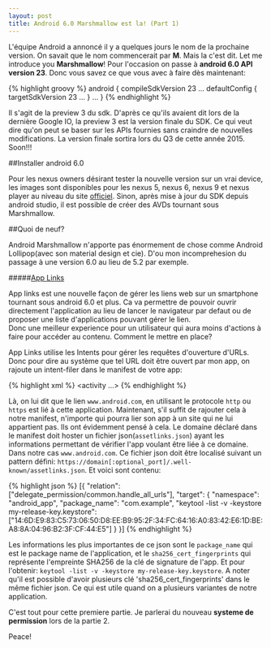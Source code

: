 ```yaml
---
layout: post
title: Android 6.0 Marshmallow est la! (Part 1)
---
```


L'équipe Android a annoncé il y a quelques jours le nom de la prochaine version. On savait que le nom commencerait par __M__. Mais la c'est dit. Let me introduce you __Marshmallow__! Pour l'occasion on passe à __android 6.0 API version 23__. Donc vous savez ce que vous avec à faire dès maintenant:

{% highlight groovy %}
android {
    compileSdkVersion 23
    ...
    defaultConfig {
        targetSdkVersion 23
        ...
    }
    ...
}
{% endhighlight %}

Il s'agit de la preview 3 du sdk. D'après ce qu'ils avaient dit lors de la dernière Google IO, la preview 3 est la version finale du SDK. Ce qui veut dire qu'on peut se baser sur les APIs fournies sans craindre de nouvelles modifications. La version finale sortira lors du Q3 de cette année 2015. Soon!!!

##Installer android 6.0

Pour les nexus owners désirant tester la nouvelle version sur un vrai device, les images sont disponibles pour les nexus 5, nexus 6, nexus 9 et nexus player au niveau du site [officiel](http://developer.android.com/preview/download.html).
Sinon, après mise à jour du SDK depuis android studio, il est possible de créer des AVDs tournant sous Marshmallow.

##Quoi de neuf?

Android Marshmallow n'apporte pas énormement de chose comme Android Lollipop(avec son material design et cie). D'ou mon incomprehesion du passage à une version 6.0 au lieu de 5.2 par exemple.  

#####[App Links](http://developer.android.com/preview/features/app-linking.html)

App links est une nouvelle façon de gérer les liens web sur un smartphone tournant sous android 6.0 et plus. Ca va permettre de pouvoir ouvrir directement l'application au lieu de lancer le navigateur par defaut ou de proposer une liste d'applications pouvant gérer le lien.  
Donc une meilleur experience pour un utilisateur qui aura moins d'actions à faire pour accéder au contenu. 
Comment le mettre en place?  

App Links utilise les Intents pour gérer les requêtes d'ouverture d'URLs. Donc pour dire au système que tel URL doit être ouvert par mon app, on rajoute un intent-filer dans le manifest de votre app:

{% highlight xml %}
<activity ...>
    <intent-filter>
        <action android:name="android.intent.action.VIEW" />
        <category android:name="android.intent.category.DEFAULT" />
        <category android:name="android.intent.category.BROWSABLE" />
        <data android:scheme="http" />
        <data android:scheme="https" />
        <data android:host="www.android.com" />
    </intent-filter>
</activity>
{% endhighlight %}

Là, on lui dit que le lien `www.android.com`, en utilisant le protocole `http` ou `https` est lié à cette application.
Maintenant, s'il suffit de rajouter cela à notre manifest, n'importe qui pourra lier son app à un site qui ne lui appartient pas. Ils ont évidemment pensé à cela. Le domaine déclaré dans le manifest doit hoster un fichier json(`assetlinks.json`) ayant les informations permettant de vérifier l'app voulant être liée à ce domaine. Dans notre cas `www.android.com`. 
Ce fichier json doit être localisé suivant un pattern défini: 
`https://domain[:optional_port]/.well-known/assetlinks.json`. 
Et voici sont contenu:  

{% highlight json %}
[{
    "relation": ["delegate_permission/common.handle_all_urls"],
    "target": {
      	"namespace": "android_app",
      	"package_name": "com.example",
      	"keytool -list -v -keystore my-release-key.keystore":
      	["14:6D:E9:83:C5:73:06:50:D8:EE:B9:95:2F:34:FC:64:16:A0:83:42:E6:1D:BE:A8:8A:04:96:B2:3F:CF:44:E5"]
    }
}]
{% endhighlight %}

Les informations les plus importantes de ce json sont le `package_name` qui est le package name de l'application, et le `sha256_cert_fingerprints` qui représente l'empreinte SHA256 de la clé de signature de l'app. Et pour l'obtenir: `keytool -list -v -keystore my-release-key.keystore`. A noter qu'il est possible d'avoir plusieurs clé 'sha256_cert_fingerprints' dans le même fichier json. Ce qui est utile quand on a plusieurs variantes de notre application.

C'est tout pour cette premiere partie. Je parlerai du nouveau __systeme de permission__ lors de la partie 2. 

Peace!